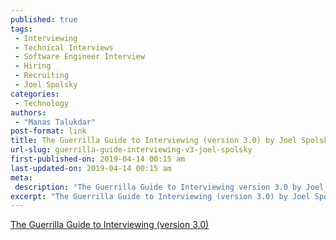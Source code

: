 ```yaml
---
published: true
tags:
 - Interviewing
 - Technical Interviews
 - Software Engineer Interview
 - Hiring
 - Recruiting
 - Joel Spolsky
categories:
 - Technology
authors:
 - "Manas Talukdar"
post-format: link
title: The Guerrilla Guide to Interviewing (version 3.0) by Joel Spolsky
url-slug: guerrilla-guide-interviewing-v3-joel-spolsky
first-published-on: 2019-04-14 00:15 am
last-updated-on: 2019-04-14 00:15 am
meta:
 description: "The Guerrilla Guide to Interviewing version 3.0 by Joel Spolsky."
excerpt: "The Guerrilla Guide to Interviewing (version 3.0) by Joel Spolsky."
---
```


[The Guerrilla Guide to Interviewing (version 3.0)](https://www.joelonsoftware.com/2006/10/25/the-guerrilla-guide-to-interviewing-version-30/)
